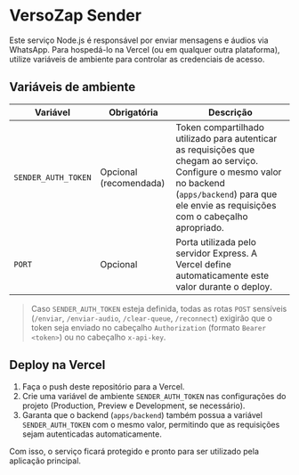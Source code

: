 # VersoZap Sender

Este serviço Node.js é responsável por enviar mensagens e áudios via WhatsApp. Para hospedá-lo na Vercel (ou em qualquer outra plataforma), utilize variáveis de ambiente para controlar as credenciais de acesso.

## Variáveis de ambiente

| Variável | Obrigatória | Descrição |
| --- | --- | --- |
| `SENDER_AUTH_TOKEN` | Opcional (recomendada) | Token compartilhado utilizado para autenticar as requisições que chegam ao serviço. Configure o mesmo valor no backend (`apps/backend`) para que ele envie as requisições com o cabeçalho apropriado. |
| `PORT` | Opcional | Porta utilizada pelo servidor Express. A Vercel define automaticamente este valor durante o deploy. |

> Caso `SENDER_AUTH_TOKEN` esteja definida, todas as rotas `POST` sensíveis (`/enviar`, `/enviar-audio`, `/clear-queue`, `/reconnect`) exigirão que o token seja enviado no cabeçalho `Authorization` (formato `Bearer <token>`) ou no cabeçalho `x-api-key`.

## Deploy na Vercel

1. Faça o push deste repositório para a Vercel.
2. Crie uma variável de ambiente `SENDER_AUTH_TOKEN` nas configurações do projeto (Production, Preview e Development, se necessário).
3. Garanta que o backend (`apps/backend`) também possua a variável `SENDER_AUTH_TOKEN` com o mesmo valor, permitindo que as requisições sejam autenticadas automaticamente.

Com isso, o serviço ficará protegido e pronto para ser utilizado pela aplicação principal.